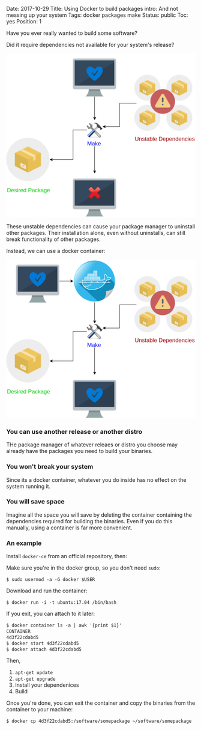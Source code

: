 Date: 2017-10-29
Title: Using Docker to build packages
intro: And not messing up your system
Tags: docker packages make
Status: public
Toc: yes
Position: 1

Have you ever really wanted to build some software?

Did it require dependencies not available for your system's release?

![Package dependencies break system](/images/unstable-package-building.png)

These unstable dependencies can cause your package manager to uninstall other packages. Their installation alone, even without uninstalls, can still break functionality of other packages.

Instead, we can use a docker container:

![Using docker for building packages](/images/docker-package-building.png)

### You can use another release or another distro

THe package manager of whatever releaes or distro you choose may already have the packages you need to build your binaries.

### You won't break your system

Since its a docker container, whatever you do inside has no effect on the system running it. 

### You will save space

Imagine all the space you will save by deleting the container containing the dependencies required for building the binaries. Even if you do this manually, using a container is far more convenient.

### An example

Install `docker-ce` from an official repository, then:

Make sure you're in the docker group, so you don't need `sudo`:

```
$ sudo usermod -a -G docker $USER
```

Download and run the container:

```
$ docker run -i -t ubuntu:17.04 /bin/bash
```

If you exit, you can attach to it later:

```
$ docker container ls -a | awk '{print $1}'
CONTAINER
4d3f22cdabd5
$ docker start 4d3f22cdabd5
$ docker attach 4d3f22cdabd5
```

Then,

1. `apt-get update`
2. `apt-get upgrade`
3. Install your dependenices
4. Build

Once you're done, you can exit the container and copy the binaries from the container to your machine:

```
$ docker cp 4d3f22cdabd5:/software/somepackage ~/software/somepackage
```